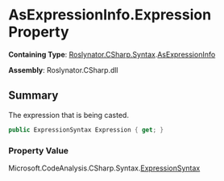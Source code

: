# AsExpressionInfo\.Expression Property

**Containing Type**: [Roslynator.CSharp.Syntax](../../README.md)\.[AsExpressionInfo](../README.md)

**Assembly**: Roslynator\.CSharp\.dll

## Summary

The expression that is being casted\.

```csharp
public ExpressionSyntax Expression { get; }
```

### Property Value

Microsoft\.CodeAnalysis\.CSharp\.Syntax\.[ExpressionSyntax](https://docs.microsoft.com/en-us/dotnet/api/microsoft.codeanalysis.csharp.syntax.expressionsyntax)

